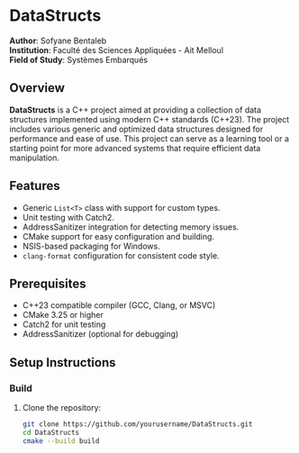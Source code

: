 # DataStructs

**Author**: Sofyane Bentaleb  
**Institution**: Faculté des Sciences Appliquées - Ait Melloul  
**Field of Study**: Systèmes Embarqués  

## Overview

**DataStructs** is a C++ project aimed at providing a collection of data structures implemented using modern C++ standards (C++23). The project includes various generic and optimized data structures designed for performance and ease of use. This project can serve as a learning tool or a starting point for more advanced systems that require efficient data manipulation.

## Features

- Generic `List<T>` class with support for custom types.
- Unit testing with Catch2.
- AddressSanitizer integration for detecting memory issues.
- CMake support for easy configuration and building.
- NSIS-based packaging for Windows.
- `clang-format` configuration for consistent code style.

## Prerequisites

- C++23 compatible compiler (GCC, Clang, or MSVC)
- CMake 3.25 or higher
- Catch2 for unit testing
- AddressSanitizer (optional for debugging)

## Setup Instructions

### Build

1. Clone the repository:
   ```bash
   git clone https://github.com/yourusername/DataStructs.git
   cd DataStructs
   cmake --build build
